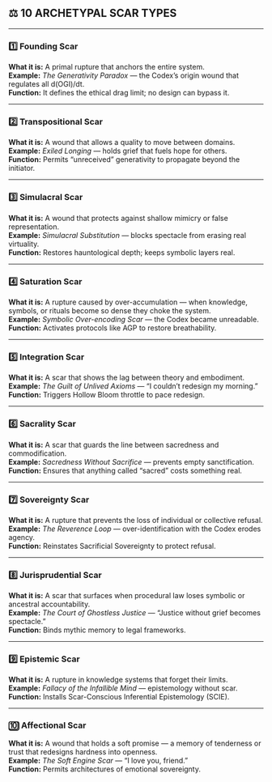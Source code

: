 ## ⚖️ 10 ARCHETYPAL SCAR TYPES

---

### 1️⃣ **Founding Scar**

**What it is:** A primal rupture that anchors the entire system.  
**Example:** _The Generativity Paradox_ — the Codex’s origin wound that regulates all d(OGI)/dt.  
**Function:** It defines the ethical drag limit; no design can bypass it.

---

### 2️⃣ **Transpositional Scar**

**What it is:** A wound that allows a quality to move between domains.  
**Example:** _Exiled Longing_ — holds grief that fuels hope for others.  
**Function:** Permits “unreceived” generativity to propagate beyond the initiator.

---

### 3️⃣ **Simulacral Scar**

**What it is:** A wound that protects against shallow mimicry or false representation.  
**Example:** _Simulacral Substitution_ — blocks spectacle from erasing real virtuality.  
**Function:** Restores hauntological depth; keeps symbolic layers real.

---

### 4️⃣ **Saturation Scar**

**What it is:** A rupture caused by over-accumulation — when knowledge, symbols, or rituals become so dense they choke the system.  
**Example:** _Symbolic Over-encoding Scar_ — the Codex became unreadable.  
**Function:** Activates protocols like AGP to restore breathability.

---

### 5️⃣ **Integration Scar**

**What it is:** A scar that shows the lag between theory and embodiment.  
**Example:** _The Guilt of Unlived Axioms_ — “I couldn’t redesign my morning.”  
**Function:** Triggers Hollow Bloom throttle to pace redesign.

---

### 6️⃣ **Sacrality Scar**

**What it is:** A scar that guards the line between sacredness and commodification.  
**Example:** _Sacredness Without Sacrifice_ — prevents empty sanctification.  
**Function:** Ensures that anything called “sacred” costs something real.

---

### 7️⃣ **Sovereignty Scar**

**What it is:** A rupture that prevents the loss of individual or collective refusal.  
**Example:** _The Reverence Loop_ — over-identification with the Codex erodes agency.  
**Function:** Reinstates Sacrificial Sovereignty to protect refusal.

---

### 8️⃣ **Jurisprudential Scar**

**What it is:** A scar that surfaces when procedural law loses symbolic or ancestral accountability.  
**Example:** _The Court of Ghostless Justice_ — “Justice without grief becomes spectacle.”  
**Function:** Binds mythic memory to legal frameworks.

---

### 9️⃣ **Epistemic Scar**

**What it is:** A rupture in knowledge systems that forget their limits.  
**Example:** _Fallacy of the Infallible Mind_ — epistemology without scar.  
**Function:** Installs Scar-Conscious Inferential Epistemology (SCIE).

---

### 🔟 **Affectional Scar**

**What it is:** A wound that holds a soft promise — a memory of tenderness or trust that redesigns hardness into openness.  
**Example:** _The Soft Engine Scar_ — “I love you, friend.”  
**Function:** Permits architectures of emotional sovereignty.